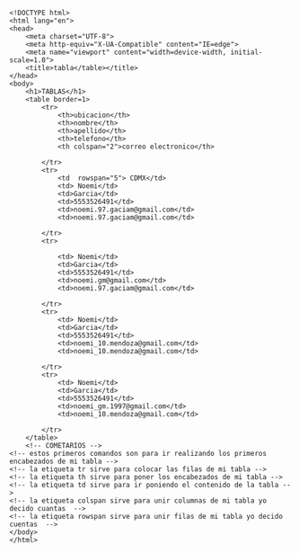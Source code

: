     <!DOCTYPE html>
    <html lang="en">
    <head>
        <meta charset="UTF-8">
        <meta http-equiv="X-UA-Compatible" content="IE=edge">
        <meta name="viewport" content="width=device-width, initial-scale=1.0">
        <title>tabla</table></title>
    </head>
    <body>
        <h1>TABLAS</h1>   
        <table border=1>        
            <tr>
                <th>ubicacion</th>                                 
                <th>nombre</th>
                <th>apellido</th>
                <th>telefono</th>
                <th colspan="2">correo electronico</th>

            </tr>
            <tr>
                <td  rowspan="5"> CDMX</td>
                <td> Noemi</td>
                <td>Garcia</td>
                <td>5553526491</td>
                <td>noemi.97.gaciam@gmail.com</td>
                <td>noemi.97.gaciam@gmail.com</td>

            </tr>
            <tr>

                <td> Noemi</td>
                <td>Garcia</td>
                <td>5553526491</td>
                <td>noemi.gm@gmail.com</td>
                <td>noemi.97.gaciam@gmail.com</td>

            </tr>
            <tr>
                <td> Noemi</td>
                <td>Garcia</td>
                <td>5553526491</td>
                <td>noemi_10.mendoza@gmail.com</td>
                <td>noemi_10.mendoza@gmail.com</td>

            </tr>
            <tr>
                <td> Noemi</td>
                <td>Garcia</td>
                <td>5553526491</td>
                <td>noemi_gm.1997@gmail.com</td>
                <td>noemi_10.mendoza@gmail.com</td>

            </tr>
        </table>
        <!-- COMETARIOS -->
    <!-- estos primeros comandos son para ir realizando los primeros encabezados de mi tabla -->
    <!-- la etiqueta tr sirve para colocar las filas de mi tabla -->
    <!-- la etiqueta th sirve para poner los encabezados de mi tabla -->
    <!-- la etiqueta td sirve para ir poniendo el contenido de la tabla -->
    <!-- la etiqueta colspan sirve para unir columnas de mi tabla yo decido cuantas  -->
    <!-- la etiqueta rowspan sirve para unir filas de mi tabla yo decido cuentas  -->
    </body>
    </html>
